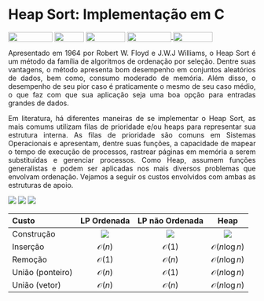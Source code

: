# Heap Sort: Implementação em C

<div style="display: inline-block;">
<img align="center" height="20px" width="90px" src="https://img.shields.io/badge/Maintained%3F-yes-green.svg"/> 
<img align="center" height="20px" width="60px" src="https://img.shields.io/badge/C%2B%2B-00599C?style=for-the-badge&logo=c%2B%2B&logoColor=white"/> 
<img align="center" height="20px" width="80px" src="https://img.shields.io/badge/Made%20for-VSCode-1f425f.svg"/> 
<a href="https://github.com/mpiress/midpy/issues">
<img align="center" height="20px" width="90px" src="https://img.shields.io/badge/contributions-welcome-brightgreen.svg?style=flat"/>
<img align="center" height="20px" width="80px" src="https://badgen.net/badge/license/MIT/green"/>
</a> 
</div>

<p> </p>
<p> </p>

<p align="justify">
Apresentado em 1964 por Robert W. Floyd e J.W.J Williams, o Heap Sort é um método da família de algoritmos de ordenação por seleção. Dentre suas vantagens, o método apresenta bom desempenho em conjuntos aleatórios de dados, bem como, consumo moderado de memória. Além disso, o desempenho de seu pior caso é praticamente o mesmo de seu caso médio, o que faz com que sua aplicação seja uma boa opção para entradas grandes de dados.
</p>

<p align="justify">
Em literatura, há diferentes maneiras de se implementar o Heap Sort, as mais comums utilizam filas de prioridade e/ou heaps para representar sua estrutura interna. As filas de prioridade são comuns em Sistemas Operacionais e apresentam, dentre suas funções, a capacidade de mapear o tempo de execução de processos, rastrear páginas em memória a serem substituídas e gerenciar processos. Como Heap, assumem funções generalistas e podem ser aplicadas nos mais diversos problemas que envolvam ordenação. Vejamos a seguir os custos envolvidos com ambas as estruturas de apoio. 
</p>

<img src="https://render.githubusercontent.com/render/math?math=\mathcal{O}(n\log{}n)">
<img src="https://render.githubusercontent.com/render/math?math=\mathcal{O}(n)">
<img src="https://render.githubusercontent.com/render/math?math=\mathcal{O}(1)">

| Custo           |  LP Ordenada            | LP não Ordenada         | Heap                    |
|:----------------|:-----------------------:|:-----------------------:|:-----------------------:|
| Construção      |<img src="https://render.githubusercontent.com/render/math?math=\mathcal{O}(n\log{}n)">|<img src="https://render.githubusercontent.com/render/math?math=\mathcal{O}(n)">|<img src="https://render.githubusercontent.com/render/math?math=\mathcal{O}(n)">|
| Inserção        | $\mathcal{O}(n)$        | $\mathcal{O}(1)$        | $\mathcal{O}(n\log{}n)$ |
| Remoção         | $\mathcal{O}(1)$        | $\mathcal{O}(n)$        | $\mathcal{O}(n\log{}n)$ | 
| União (ponteiro)| $\mathcal{O}(n)$        | $\mathcal{O}(1)$        | $\mathcal{O}(n\log{}n)$ |
| União (vetor)   | $\mathcal{O}(n)$        | $\mathcal{O}(n)$        | $\mathcal{O}(n\log{}n)$ |